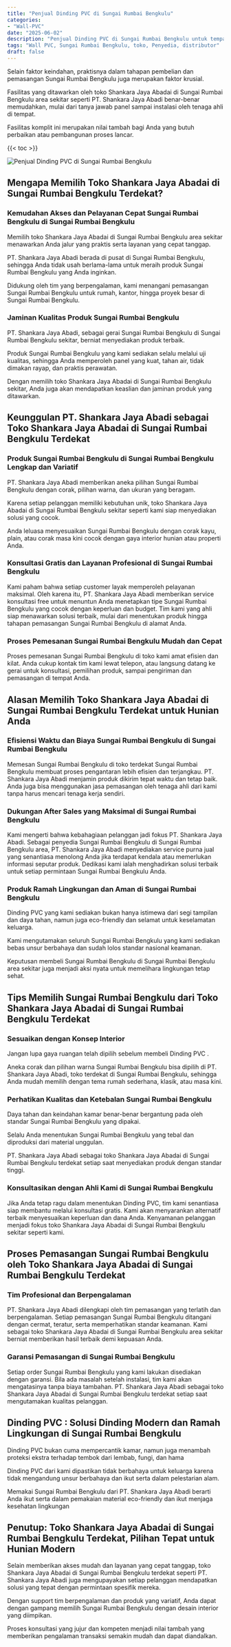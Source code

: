 ```yaml
---
title: "Penjual Dinding PVC di Sungai Rumbai Bengkulu"
categories: 
- "Wall-PVC"
date: "2025-06-02"
description: "Penjual Dinding PVC di Sungai Rumbai Bengkulu untuk tempat tinggal, kantor, serta ritel. Panel terbaik, variasi motif, variasi warna modern, beserta servis instalasi ditangani oleh teknisi ahli dan kepastian resmi!|Layanan penyediaan Dinding PVC di Sungai Rumbai Bengkulu bagi keperluan rumah, kantor, atau toko, dengan produk berkualitas dan penempatan oleh tenaga ahli ahli dan garansi resmi.|Pilihan Dinding PVC di Sungai Rumbai Bengkulu yang terpercaya bagi hunian, office, serta toko, dengan material unggulan dan penempatan dikerjakan oleh tim ahli dan kepastian resmi.|Penyediaan Dinding PVC di Sungai Rumbai Bengkulu bagi rumah, office, dan toko, beserta panel terbaik dan pemasangan oleh teknisi berpengalaman, lengkap beserta garansi resmi.}"
tags: "Wall PVC, Sungai Rumbai Bengkulu, toko, Penyedia, distributor"
draft: false
---
```


Selain faktor keindahan, praktisnya dalam tahapan pembelian dan pemasangan Sungai Rumbai Bengkulu juga merupakan faktor krusial.

Fasilitas yang ditawarkan oleh toko Shankara Jaya Abadai di Sungai Rumbai Bengkulu area sekitar seperti PT. Shankara Jaya Abadi benar-benar memudahkan, mulai dari tanya jawab panel sampai instalasi oleh tenaga ahli di tempat.

Fasilitas komplit ini merupakan nilai tambah bagi Anda yang butuh perbaikan atau pembangunan proses lancar.

{{< toc >}}

![Penjual Dinding PVC di Sungai Rumbai Bengkulu](/images/Wall-PVC/Penjual-Dinding-PVC-di-Sungai-Rumbai-Bengkulu.png)


## Mengapa Memilih Toko Shankara Jaya Abadai di Sungai Rumbai Bengkulu Terdekat?

### Kemudahan Akses dan Pelayanan Cepat Sungai Rumbai Bengkulu di Sungai Rumbai Bengkulu

Memilih toko Shankara Jaya Abadai di Sungai Rumbai Bengkulu area sekitar menawarkan Anda jalur yang praktis serta layanan yang cepat tanggap.

PT. Shankara Jaya Abadi berada di pusat di Sungai Rumbai Bengkulu, sehingga Anda tidak usah berlama-lama untuk meraih produk Sungai Rumbai Bengkulu yang Anda inginkan.

Didukung oleh tim yang berpengalaman, kami menangani pemasangan Sungai Rumbai Bengkulu untuk rumah, kantor, hingga proyek besar di Sungai Rumbai Bengkulu.

### Jaminan Kualitas Produk Sungai Rumbai Bengkulu

PT. Shankara Jaya Abadi, sebagai gerai Sungai Rumbai Bengkulu di Sungai Rumbai Bengkulu sekitar, berniat menyediakan produk terbaik.

Produk Sungai Rumbai Bengkulu yang kami sediakan selalu melalui uji kualitas, sehingga Anda memperoleh panel yang kuat, tahan air, tidak dimakan rayap, dan praktis perawatan.

Dengan memilih toko Shankara Jaya Abadai di Sungai Rumbai Bengkulu sekitar, Anda juga akan mendapatkan keaslian dan jaminan produk yang ditawarkan.

## Keunggulan PT. Shankara Jaya Abadi sebagai Toko Shankara Jaya Abadai di Sungai Rumbai Bengkulu Terdekat

### Produk Sungai Rumbai Bengkulu di Sungai Rumbai Bengkulu Lengkap dan Variatif

PT. Shankara Jaya Abadi memberikan aneka pilihan Sungai Rumbai Bengkulu dengan corak, pilihan warna, dan ukuran yang beragam.

Karena setiap pelanggan memiliki kebutuhan unik, toko Shankara Jaya Abadai di Sungai Rumbai Bengkulu sekitar seperti kami siap menyediakan solusi yang cocok.

Anda leluasa menyesuaikan Sungai Rumbai Bengkulu dengan corak kayu, plain, atau corak masa kini cocok dengan gaya interior hunian atau properti Anda.

### Konsultasi Gratis dan Layanan Profesional di Sungai Rumbai Bengkulu

Kami paham bahwa setiap customer layak memperoleh pelayanan maksimal. Oleh karena itu, PT. Shankara Jaya Abadi memberikan service konsultasi free untuk menuntun Anda menetapkan tipe Sungai Rumbai Bengkulu yang cocok dengan keperluan dan budget. Tim kami yang ahli siap menawarkan solusi terbaik, mulai dari menentukan produk hingga tahapan pemasangan Sungai Rumbai Bengkulu di alamat Anda.

### Proses Pemesanan Sungai Rumbai Bengkulu Mudah dan Cepat

Proses pemesanan Sungai Rumbai Bengkulu di toko kami amat efisien dan kilat. Anda cukup kontak tim kami lewat telepon, atau langsung datang ke gerai untuk konsultasi, pemilihan produk, sampai pengiriman dan pemasangan di tempat Anda.

## Alasan Memilih Toko Shankara Jaya Abadai di Sungai Rumbai Bengkulu Terdekat untuk Hunian Anda

### Efisiensi Waktu dan Biaya Sungai Rumbai Bengkulu di Sungai Rumbai Bengkulu

Memesan Sungai Rumbai Bengkulu di toko terdekat Sungai Rumbai Bengkulu membuat proses pengantaran lebih efisien dan terjangkau. PT. Shankara Jaya Abadi menjamin produk dikirim tepat waktu dan tetap baik. Anda juga bisa menggunakan jasa pemasangan oleh tenaga ahli dari kami tanpa harus mencari tenaga kerja sendiri.

### Dukungan After Sales yang Maksimal di Sungai Rumbai Bengkulu

Kami mengerti bahwa kebahagiaan pelanggan jadi fokus PT. Shankara Jaya Abadi. Sebagai penyedia Sungai Rumbai Bengkulu di Sungai Rumbai Bengkulu area, PT. Shankara Jaya Abadi menyediakan service purna jual yang senantiasa menolong Anda jika terdapat kendala atau memerlukan informasi seputar produk. Dedikasi kami ialah menghadirkan solusi terbaik untuk setiap permintaan Sungai Rumbai Bengkulu Anda.

### Produk Ramah Lingkungan dan Aman di Sungai Rumbai Bengkulu

 Dinding PVC  yang kami sediakan bukan hanya istimewa dari segi tampilan dan daya tahan, namun juga eco-friendly dan selamat untuk keselamatan keluarga.

Kami mengutamakan seluruh Sungai Rumbai Bengkulu yang kami sediakan bebas unsur berbahaya dan sudah lolos standar nasional keamanan.

Keputusan membeli Sungai Rumbai Bengkulu di Sungai Rumbai Bengkulu area sekitar juga menjadi aksi nyata untuk memelihara lingkungan tetap sehat.

## Tips Memilih Sungai Rumbai Bengkulu dari Toko Shankara Jaya Abadai di Sungai Rumbai Bengkulu Terdekat

### Sesuaikan dengan Konsep Interior 

Jangan lupa gaya ruangan telah dipilih sebelum membeli  Dinding PVC .

Aneka corak dan pilihan warna Sungai Rumbai Bengkulu bisa dipilih di PT. Shankara Jaya Abadi, toko terdekat di Sungai Rumbai Bengkulu, sehingga Anda mudah memilih dengan tema rumah sederhana, klasik, atau masa kini.

### Perhatikan Kualitas dan Ketebalan Sungai Rumbai Bengkulu

Daya tahan dan keindahan kamar benar-benar bergantung pada oleh standar Sungai Rumbai Bengkulu yang dipakai.

Selalu Anda menentukan Sungai Rumbai Bengkulu yang tebal dan diproduksi dari material unggulan.

PT. Shankara Jaya Abadi sebagai toko Shankara Jaya Abadai di Sungai Rumbai Bengkulu terdekat setiap saat menyediakan produk dengan standar tinggi.

### Konsultasikan dengan Ahli Kami di Sungai Rumbai Bengkulu

Jika Anda tetap ragu dalam menentukan Dinding PVC, tim kami senantiasa siap membantu melalui konsultasi gratis. Kami akan menyarankan alternatif terbaik menyesuaikan keperluan dan dana Anda. Kenyamanan pelanggan menjadi fokus toko Shankara Jaya Abadai di Sungai Rumbai Bengkulu sekitar seperti kami.

## Proses Pemasangan Sungai Rumbai Bengkulu oleh Toko Shankara Jaya Abadai di Sungai Rumbai Bengkulu Terdekat

### Tim Profesional dan Berpengalaman

PT. Shankara Jaya Abadi dilengkapi oleh tim pemasangan yang terlatih dan berpengalaman. Setiap pemasangan Sungai Rumbai Bengkulu ditangani dengan cermat, teratur, serta memperhatikan standar keamanan. Kami sebagai toko Shankara Jaya Abadai di Sungai Rumbai Bengkulu area sekitar berniat memberikan hasil terbaik demi kepuasan Anda.

### Garansi Pemasangan di Sungai Rumbai Bengkulu

Setiap order Sungai Rumbai Bengkulu yang kami lakukan disediakan dengan garansi. Bila ada masalah setelah instalasi, tim kami akan mengatasinya tanpa biaya tambahan. PT. Shankara Jaya Abadi sebagai toko Shankara Jaya Abadai di Sungai Rumbai Bengkulu terdekat setiap saat mengutamakan kualitas pelanggan.

##  Dinding PVC : Solusi Dinding Modern dan Ramah Lingkungan di Sungai Rumbai Bengkulu

 Dinding PVC  bukan cuma mempercantik kamar, namun juga menambah proteksi ekstra terhadap tembok dari lembab, fungi, dan hama

 Dinding PVC  dari kami dipastikan tidak berbahaya untuk keluarga karena tidak mengandung unsur berbahaya dan ikut serta dalam pelestarian alam.

Memakai Sungai Rumbai Bengkulu dari PT. Shankara Jaya Abadi berarti Anda ikut serta dalam pemakaian material eco-friendly dan ikut menjaga kesehatan lingkungan

## Penutup: Toko Shankara Jaya Abadai di Sungai Rumbai Bengkulu Terdekat, Pilihan Tepat untuk Hunian Modern

Selain memberikan akses mudah dan layanan yang cepat tanggap, toko Shankara Jaya Abadai di Sungai Rumbai Bengkulu terdekat seperti PT. Shankara Jaya Abadi juga mengupayakan setiap pelanggan mendapatkan solusi yang tepat dengan permintaan spesifik mereka.

Dengan support tim berpengalaman dan produk yang variatif, Anda dapat dengan gampang memilih Sungai Rumbai Bengkulu dengan desain interior yang diimpikan.

Proses konsultasi yang jujur dan kompeten menjadi nilai tambah yang memberikan pengalaman transaksi semakin mudah dan dapat diandalkan.